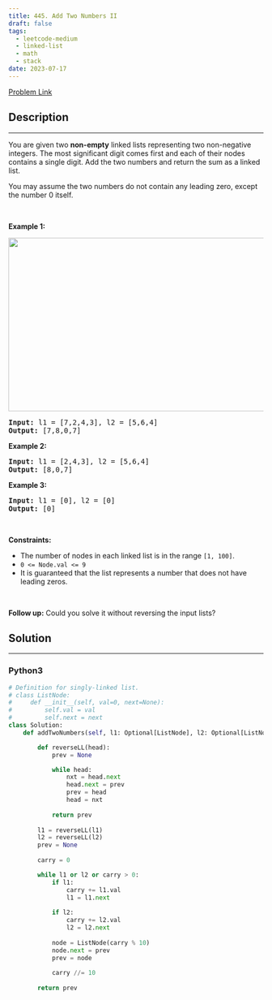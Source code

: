 ```yaml
---
title: 445. Add Two Numbers II
draft: false
tags: 
  - leetcode-medium
  - linked-list
  - math
  - stack
date: 2023-07-17
---
```


[Problem Link](https://leetcode.com/problems/add-two-numbers-ii/)

## Description

---
<p>You are given two <strong>non-empty</strong> linked lists representing two non-negative integers. The most significant digit comes first and each of their nodes contains a single digit. Add the two numbers and return the sum as a linked list.</p>

<p>You may assume the two numbers do not contain any leading zero, except the number 0 itself.</p>

<p>&nbsp;</p>
<p><strong class="example">Example 1:</strong></p>
<img alt="" src="https://assets.leetcode.com/uploads/2021/04/09/sumii-linked-list.jpg" style="width: 523px; height: 342px;" />
<pre>
<strong>Input:</strong> l1 = [7,2,4,3], l2 = [5,6,4]
<strong>Output:</strong> [7,8,0,7]
</pre>

<p><strong class="example">Example 2:</strong></p>

<pre>
<strong>Input:</strong> l1 = [2,4,3], l2 = [5,6,4]
<strong>Output:</strong> [8,0,7]
</pre>

<p><strong class="example">Example 3:</strong></p>

<pre>
<strong>Input:</strong> l1 = [0], l2 = [0]
<strong>Output:</strong> [0]
</pre>

<p>&nbsp;</p>
<p><strong>Constraints:</strong></p>

<ul>
	<li>The number of nodes in each linked list is in the range <code>[1, 100]</code>.</li>
	<li><code>0 &lt;= Node.val &lt;= 9</code></li>
	<li>It is guaranteed that the list represents a number that does not have leading zeros.</li>
</ul>

<p>&nbsp;</p>
<p><strong>Follow up:</strong>&nbsp;Could you solve it without reversing the input lists?</p>


## Solution

---
### Python3
``` py title='add-two-numbers-ii'
# Definition for singly-linked list.
# class ListNode:
#     def __init__(self, val=0, next=None):
#         self.val = val
#         self.next = next
class Solution:
    def addTwoNumbers(self, l1: Optional[ListNode], l2: Optional[ListNode]) -> Optional[ListNode]:

        def reverseLL(head):
            prev = None

            while head:
                nxt = head.next
                head.next = prev
                prev = head
                head = nxt
            
            return prev
        
        l1 = reverseLL(l1)
        l2 = reverseLL(l2)
        prev = None
        
        carry = 0

        while l1 or l2 or carry > 0:
            if l1:
                carry += l1.val
                l1 = l1.next
            
            if l2:
                carry += l2.val
                l2 = l2.next
            
            node = ListNode(carry % 10)
            node.next = prev
            prev = node
            
            carry //= 10
        
        return prev
```

